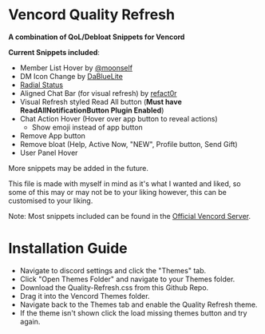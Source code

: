 # Vencord Quality Refresh
**A combination of QoL/Debloat Snippets for Vencord**

**Current Snippets included**:
 - Member List Hover by [@moonself](https://github.com/lithwack/Vencord-Repos/blob/main/Memberlist%20Hover%20VR)
 - DM Icon Change by [DaBlueLite](https://)
 - [Radial Status](https://github.com/DiscordStyles/RadialStatus/tree/master)
 - Aligned Chat Bar (for visual refresh) by [refact0r](https://github.com/refact0r)
 - Visual Refresh styled Read All button (**Must have ReadAllNotificationButton Plugin Enabled**)
 - Chat Action Hover (Hover over app button to reveal actions)
     + Show emoji instead of app button
 - Remove App button
 - Remove bloat (Help, Active Now, "NEW", Profile button, Send Gift)
 - User Panel Hover

More snippets may be added in the future. <br>

This file is made with myself in mind as it's what I wanted and liked, so some of this may or may not be to your liking however, this can be customised to your liking. <br>

Note: Most snippets included can be found in the [Official Vencord Server](https://discord.gg/E5qGbcTX). 


# Installation Guide

 - Navigate to discord settings and click the "Themes" tab.
 - Click "Open Themes Folder" and navigate to your Themes folder.
 - Download the Quality-Refresh.css from this Github Repo.
 - Drag it into the Vencord Themes folder.
 - Navigate back to the Themes tab and enable the Quality Refresh theme.
 - If the theme isn't shown click the load missing themes button and try again.
